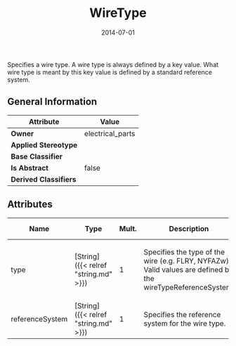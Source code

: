 ﻿---
title: WireType
toc: false
type: specs
date: "2014-07-01"
draft: false
specification: VEC
version: 1.1.1
documentType: "Recommendation"
elementType: Class
classes:
  - WireType
menu_name: vec-1.1.1
---
<p> Specifies a wire type. A wire type is always defined by a key value. What wire type is meant by this key value is defined by a standard reference system.     </p>

## General Information

| Attribute               | Value |
|-------------------------|-------|
| **Owner**               | electrical_parts |
| **Applied Stereotype**  |   |
| **Base Classifier**     |   |
| **Is Abstract**         | false |
| **Derived Classifiers** |   |

## Attributes
|  Name  |  Type  |  Mult.  |  Description  |  Owning Classifier  |
|--------|--------|---------|---------------|--------------|
|type | [String]({{< relref "string.md" >}}) | 1 | <p>Specifies the type of the wire (e.g. FLRY, NYFAZw). Valid values are defined by the wireTypeReferenceSystem.  </p> | [WireType]({{< relref "wiretype.md" >}}) |
|referenceSystem | [String]({{< relref "string.md" >}}) | 1 | <p>Specifies the reference system for the wire type.  </p> | [WireType]({{< relref "wiretype.md" >}}) |

